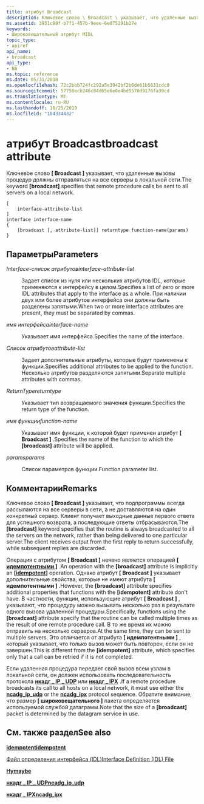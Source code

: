 ```yaml
---
title: атрибут Broadcast
description: Ключевое слово \ Broadcast \ указывает, что удаленные вызовы процедур должны отправляться на все серверы в локальной сети.
ms.assetid: 3951c80f-b7f1-457b-9eee-6e075291b27e
keywords:
- Широковещательный атрибут MIDL
topic_type:
- apiref
api_name:
- broadcast
api_type:
- NA
ms.topic: reference
ms.date: 05/31/2018
ms.openlocfilehash: 72c2bbb724fc292a5e3942bf2b6de61b5631cdc0
ms.sourcegitcommit: 57758ecb246c84d65e6e0e4bd5570d9176fa39cd
ms.translationtype: MT
ms.contentlocale: ru-RU
ms.lasthandoff: 10/25/2019
ms.locfileid: "104334432"
---
```

# <a name="broadcast-attribute"></a><span data-ttu-id="26192-104">атрибут Broadcast</span><span class="sxs-lookup"><span data-stu-id="26192-104">broadcast attribute</span></span>

<span data-ttu-id="26192-105">Ключевое слово **\[ Broadcast \]** указывает, что удаленные вызовы процедур должны отправляться на все серверы в локальной сети.</span><span class="sxs-lookup"><span data-stu-id="26192-105">The keyword **\[broadcast\]** specifies that remote procedure calls be sent to all servers on a local network.</span></span>

``` syntax
[
    interface-attribute-list
] 
interface interface-name 
{
    [broadcast [, attribute-list]] returntype function-name(params)
}
```

## <a name="parameters"></a><span data-ttu-id="26192-106">Параметры</span><span class="sxs-lookup"><span data-stu-id="26192-106">Parameters</span></span>

<dl> <dt>

<span data-ttu-id="26192-107">*Interface-список атрибутов*</span><span class="sxs-lookup"><span data-stu-id="26192-107">*interface-attribute-list*</span></span> 
</dt> <dd>

<span data-ttu-id="26192-108">Задает список из нуля или нескольких атрибутов IDL, которые применяются к интерфейсу в целом.</span><span class="sxs-lookup"><span data-stu-id="26192-108">Specifies a list of zero or more IDL attributes that apply to the interface as a whole.</span></span> <span data-ttu-id="26192-109">При наличии двух или более атрибутов интерфейса они должны быть разделены запятыми.</span><span class="sxs-lookup"><span data-stu-id="26192-109">When two or more interface attributes are present, they must be separated by commas.</span></span>

</dd> <dt>

<span data-ttu-id="26192-110">*имя интерфейса*</span><span class="sxs-lookup"><span data-stu-id="26192-110">*interface-name*</span></span> 
</dt> <dd>

<span data-ttu-id="26192-111">Указывает имя интерфейса.</span><span class="sxs-lookup"><span data-stu-id="26192-111">Specifies the name of the interface.</span></span>

</dd> <dt>

<span data-ttu-id="26192-112">*Список атрибутов*</span><span class="sxs-lookup"><span data-stu-id="26192-112">*attribute-list*</span></span> 
</dt> <dd>

<span data-ttu-id="26192-113">Задает дополнительные атрибуты, которые будут применены к функции.</span><span class="sxs-lookup"><span data-stu-id="26192-113">Specifies additional attributes to be applied to the function.</span></span> <span data-ttu-id="26192-114">Несколько атрибутов разделяются запятыми.</span><span class="sxs-lookup"><span data-stu-id="26192-114">Separate multiple attributes with commas.</span></span>

</dd> <dt>

<span data-ttu-id="26192-115">*ReturnType*</span><span class="sxs-lookup"><span data-stu-id="26192-115">*returntype*</span></span> 
</dt> <dd>

<span data-ttu-id="26192-116">Указывает тип возвращаемого значения функции.</span><span class="sxs-lookup"><span data-stu-id="26192-116">Specifies the return type of the function.</span></span>

</dd> <dt>

<span data-ttu-id="26192-117">*имя функции*</span><span class="sxs-lookup"><span data-stu-id="26192-117">*function-name*</span></span> 
</dt> <dd>

<span data-ttu-id="26192-118">Указывает имя функции, к которой будет применен атрибут **\[ Broadcast \]** .</span><span class="sxs-lookup"><span data-stu-id="26192-118">Specifies the name of the function to which the **\[broadcast\]** attribute will be applied.</span></span>

</dd> <dt>

<span data-ttu-id="26192-119">*params*</span><span class="sxs-lookup"><span data-stu-id="26192-119">*params*</span></span> 
</dt> <dd>

<span data-ttu-id="26192-120">Список параметров функции.</span><span class="sxs-lookup"><span data-stu-id="26192-120">Function parameter list.</span></span>

</dd> </dl>

## <a name="remarks"></a><span data-ttu-id="26192-121">Комментарии</span><span class="sxs-lookup"><span data-stu-id="26192-121">Remarks</span></span>

<span data-ttu-id="26192-122">Ключевое слово **\[ Broadcast \]** указывает, что подпрограммы всегда рассылаются на все серверы в сети, а не доставляются на один конкретный сервер. Клиент получает выходные данные первого ответа для успешного возврата, а последующие ответы отбрасываются.</span><span class="sxs-lookup"><span data-stu-id="26192-122">The **\[broadcast\]** keyword specifies that the routine is always broadcasted to all the servers on the network, rather than being delivered to one particular server.The client receives output from the first reply to return successfully, while subsequent replies are discarded.</span></span>

<span data-ttu-id="26192-123">Операция с атрибутом **\[ Broadcast \]** неявно является операцией [**\[ идемпотентными \]**](idempotent.md) .</span><span class="sxs-lookup"><span data-stu-id="26192-123">An operation with the **\[broadcast\]** attribute is implicitly an [**\[idempotent\]**](idempotent.md) operation.</span></span> <span data-ttu-id="26192-124">Однако атрибут **\[ Broadcast \]** указывает дополнительные свойства, которые не имеют атрибута **\[ идемпотентными \]** .</span><span class="sxs-lookup"><span data-stu-id="26192-124">However, the **\[broadcast\]** attribute specifies additional properties that functions with the **\[idempotent\]** attribute don't have.</span></span> <span data-ttu-id="26192-125">В частности, функции, использующие атрибут **\[ Broadcast \]** , указывают, что процедуру можно вызывать несколько раз в результате одного вызова удаленной процедуры.</span><span class="sxs-lookup"><span data-stu-id="26192-125">Specifically, functions using the **\[broadcast\]** attribute specify that the routine can be called multiple times as the result of one remote procedure call.</span></span> <span data-ttu-id="26192-126">В то же время их можно отправить на несколько серверов.</span><span class="sxs-lookup"><span data-stu-id="26192-126">At the same time, they can be sent to multiple servers.</span></span> <span data-ttu-id="26192-127">Это отличается от атрибута **\[ идемпотентными \]** , который указывает, что только вызов может быть повторен, если он не завершен.</span><span class="sxs-lookup"><span data-stu-id="26192-127">This is different from the **\[idempotent\]** attribute, which specifies only that a call can be retried if it is not completed.</span></span>

<span data-ttu-id="26192-128">Если удаленная процедура передает свой вызов всем узлам в локальной сети, он должен использовать последовательность протокола [**нкадг \_ IP \_ UDP**](ncadg-ip-udp.md) или [**нкадг \_ IPX**](ncadg-ipx.md) .</span><span class="sxs-lookup"><span data-stu-id="26192-128">If a remote procedure broadcasts its call to all hosts on a local network, it must use either the [**ncadg\_ip\_udp**](ncadg-ip-udp.md) or the [**ncadg\_ipx**](ncadg-ipx.md) protocol sequence.</span></span> <span data-ttu-id="26192-129">Обратите внимание, что размер **\[ широковещательного \]** пакета определяется используемой службой датаграмм.</span><span class="sxs-lookup"><span data-stu-id="26192-129">Note that the size of a **\[broadcast\]** packet is determined by the datagram service in use.</span></span>

## <a name="see-also"></a><span data-ttu-id="26192-130">См. также раздел</span><span class="sxs-lookup"><span data-stu-id="26192-130">See also</span></span>

<dl> <dt>

[<span data-ttu-id="26192-131">**idempotent**</span><span class="sxs-lookup"><span data-stu-id="26192-131">**idempotent**</span></span>](idempotent.md)
</dt> <dt>

[<span data-ttu-id="26192-132">Файл определения интерфейса (IDL)</span><span class="sxs-lookup"><span data-stu-id="26192-132">Interface Definition (IDL) File</span></span>](interface-definition-idl-file.md)
</dt> <dt>

[<span data-ttu-id="26192-133">**Ну**</span><span class="sxs-lookup"><span data-stu-id="26192-133">**maybe**</span></span>](maybe.md)
</dt> <dt>

[<span data-ttu-id="26192-134">**нкадг \_ IP \_ UDP**</span><span class="sxs-lookup"><span data-stu-id="26192-134">**ncadg\_ip\_udp**</span></span>](ncadg-ip-udp.md)
</dt> <dt>

[<span data-ttu-id="26192-135">**нкадг \_ IPX**</span><span class="sxs-lookup"><span data-stu-id="26192-135">**ncadg\_ipx**</span></span>](ncadg-ipx.md)
</dt> </dl>

 

 




